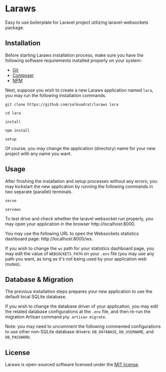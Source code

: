 # Laraws 

Easy to use boilerplate for Laravel project utilizing laravel-websockets package.

## Installation 

Before starting Laraws installation process, make sure you have the following software requirements installed properly on your system: 

- [Git](https://git-scm.com/book/en/v2/Getting-Started-Installing-Git)
- [Composer](https://getcomposer.org/doc/00-intro.md)
- [NPM](https://docs.npmjs.com/downloading-and-installing-node-js-and-npm)

Next, suppose you wish to create a new Laraws application named ```lara```, you may run the following installation commands.

```
git clone https://github.com/salkuadrat/laraws lara

cd lara

install

npm install

setup 
```

Of course, you may change the application (directory) name for your new project with any name you want.

## Usage

After finishing the installation and setup processes without any errors, you may kickstart the new application by running the following commands in two separate (parallel) terminals.

```
serve 
```

```
servews
```

To test drive and check whether the laravel websocket run properly, you may open your application in the browser http://localhost:8000.

You may use the following URL to open the Websockets statistics dashboard page: http://localhost:8000/ws.

If you wish to change the ```ws``` path for your statistics dashboard page, you may edit the value of ```WEBSOCKETS_PATH``` on your ```.env``` file (you may use any path you want, as long as it's not being used by your application web routes).

## Database & Migration 

The previous installation steps prepares your new application to use the default local SQLite database.

If you wish to change the database driver of your application, you may edit the related database configurations at the ```.env``` file, and then re-run the migration Artisan command ```php artisan migrate```.

Note: you may need to uncomment the following commented configurations to use other non-SQLite database drivers: ```DB_DATABASE```, ```DB_USERNAME```, and ```DB_PASSWORD```.

## License

Laraws is open-sourced software licensed under the [MIT license](https://opensource.org/licenses/MIT).
